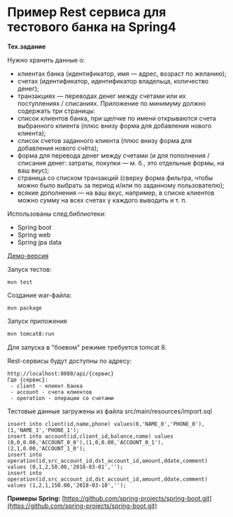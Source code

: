 # Пример Rest сервиса для тестового банка на Spring4 #

**Тех.задание**

Нужно хранить данные о:
- клиентах банка (идентификатор, имя — адрес, возраст по желанию);
- счетах (идентификатор, идентификатор владельца, количество денег);
- транзакциях — переводах денег между счетами или их поступлениях / списаниях.
Приложение по минимуму должно содержать три страницы:
- список клиентов банка, при щелчке по имени открываются счета выбранного
клиента (плюс внизу форма для добавления нового клиента);
- список счетов заданного клиента (плюс внизу форма для добавления нового счёта);
- форма для перевода денег между счетами (и для пополнения / списания денег:
затраты, покупки — м. б., это отдельные формы, на ваш вкус);
- страница со списком транзакций (сверху форма фильтра, чтобы можно было
выбрать за период и/или по заданному пользователю);
- всякие дополнения — на ваш вкус, например, в списке клиентов можно сумму на
всех счетах у каждого выводить и т. п.

Использованы след.библиотеки:
- Spring boot
- Spring web
- Spring jpa data


[Демо-версия](http://v.perm.ru/bank)


Запуск тестов:
```
mvn test
```

Создание war-файла:
```
mvn package
```

Запуск приложения
```bash
mvn tomcat8:run
```
Для запуска в "боевом" режиме требуется tomcat 8.

Rest-сервисы будут доступны по адресу:
```
http://localhost:8080/api/{сервис}
Где {сервис}:
 - client - клиент банка
 - account - счета клиентов
 - operation - операции со счетами
```

Тестовые данные загружены из файла src/main/resources/import.sql
```sqlite-psql
insert into client(id,name,phone) values(0,'NAME_0','PHONE_0'),(1,'NAME_1','PHONE_1');
insert into account(id,client_id,balance,name) values (0,0,0.00,'ACCOUNT_0_0'),(1,0,0.00,'ACCOUNT_0_1'),(2,1,0.00,'ACCOUNT_1_0');
insert into operation(id,src_account_id,dst_account_id,amount,ddate,comment) values (0,1,2,50.00,'2018-03-01','');
insert into operation(id,src_account_id,dst_account_id,amount,ddate,comment) values (1,2,1,150.00,'2018-03-10','');
```

**Примеры Spring:**
[https://github.com/spring-projects/spring-boot.git](https://github.com/spring-projects/spring-boot.git)
